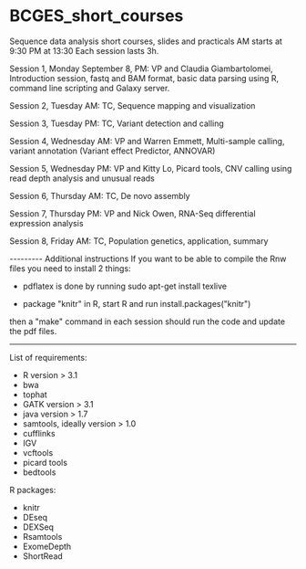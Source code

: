 BCGES_short_courses
===================

Sequence data analysis short courses, slides and practicals
AM starts at 9:30
PM at 13:30
Each session lasts 3h.

Session 1, Monday September 8, PM: VP and Claudia Giambartolomei, Introduction session, fastq and BAM format, basic data parsing using R, command line scripting and Galaxy server.

Session 2, Tuesday AM: TC, Sequence mapping and visualization

Session 3, Tuesday PM: TC, Variant detection and calling

Session 4, Wednesday AM: VP and Warren Emmett, Multi-sample calling, variant annotation (Variant effect Predictor, ANNOVAR)

Session 5, Wednesday PM: VP and Kitty Lo, Picard tools, CNV calling using read depth analysis and unusual reads

Session 6, Thursday AM: TC, De novo assembly

Session 7, Thursday PM: VP and Nick Owen, RNA-Seq differential expression analysis

Session 8, Friday AM:  TC, Population genetics, application, summary


--------- Additional instructions
If you want to be able to compile the Rnw files you need to install 2 things:

- pdflatex is done by running
sudo apt-get install texlive

- package "knitr" in R, start R and run
install.packages("knitr")

then a "make" command in each session should run the code and update the pdf files.



---------

List of requirements:
- R version > 3.1
- bwa 
- tophat
- GATK version > 3.1
- java version > 1.7
- samtools, ideally version > 1.0
- cufflinks
- IGV
- vcftools
- picard tools
- bedtools

R packages:
- knitr
- DEseq
- DEXSeq
- Rsamtools
- ExomeDepth
- ShortRead